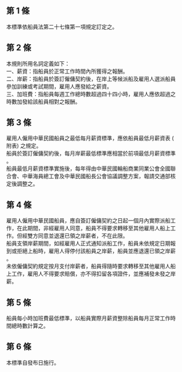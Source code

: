 第 1 條
-------
本標準依船員法第二十七條第一項規定訂定之。

第 2 條
-------
本規則所用名詞定義如下：  
一、薪資：指船員於正常工作時間內所獲得之報酬。  
二、岸薪：指船員於簽訂僱傭契約後，在岸上等候派船及雇用人選派船員  
    參加訓練或考試期間，雇用人應發給之薪資。  
三、加班費：指船員每週工作總時數超過四十四小時，雇用人應依超過之  
    時數加發給該船員相對之報酬。

第 3 條
-------
雇用人僱用中華民國船員之最低每月薪資標準，應依船員最低月薪資表 (  
附表) 之規定。  
船員於簽訂僱傭契約後，每月岸薪最低標準應相當於前項最低月薪資標準  
。  
船員最低月薪資標準實施後，每年得由中華民國輪船商業同業公會全國聯  
合會、中華海員總工會及中華民國船長公會協議調整方案，報請交通部核  
定後調整之。

第 4 條
-------
雇用人僱用中華民國船員，應自簽訂僱傭契約之日起一個月內實際派船工  
作，在此期間，非經雇用人同意，船員不得要求轉移至其他雇用人船上工  
作。但經雙方同意並退還已領之岸薪者，不在此限。  
船員支領岸薪期間，如經雇用人正式通知派船工作，船員未依規定日期報  
到或拒絕上船時，雇用人得停付該船員之岸薪，船員並應退還已領之岸薪  
。  
未依僱傭契約規定按月支付岸薪者，船員得隨時要求轉移至其他雇用人船  
上工作，雇用人不得要求賠償，亦不得扣留各項證件，並應補發未發之岸  
薪。

第 5 條
-------
船員每小時加班費最低標準，以船員實際月薪資整除船員每月正常工作時  
間總時數計算之。

第 6 條
-------
本標準自發布日施行。

